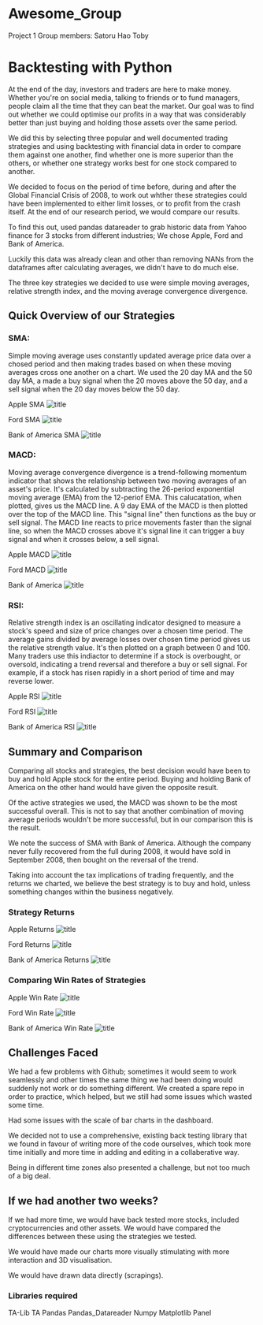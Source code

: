 # Awesome_Group
Project 1 
Group members:
Satoru
Hao
Toby

# Backtesting with Python 

At the end of the day, investors and traders are here to make money. Whether you're on social media, talking to friends or to fund managers, people claim all the time that they can beat the market. 
Our goal was to find out whether we could optimise our profits in a way that was considerably better than just buying and holding those assets over the same period. 

We did this by selecting three popular and well documented trading strategies and using backtesting with financial data in order to compare them against one another, find whether one is more superior than the others, or whether one strategy works best for one stock compared to another.

We decided to focus on the period of time before, during and after the Global Financial Crisis of 2008, to work out whther these strategies could have been implemented to either limit losses, or to profit from the crash itself. At the end of our research period, we would compare our results.

To find this out, used pandas datareader to grab historic data from Yahoo finance for 3 stocks from different industries; We chose Apple, Ford and Bank of America. 

Luckily this data was already clean and other than removing NANs from the dataframes after calculating averages, we didn't have to do much else.

The three key strategies we decided to use were simple moving averages, relative strength index, and the moving average convergence divergence.

## Quick Overview of our Strategies

### SMA:
Simple moving average uses constantly updated average price data over a chosed period and then making trades based on when these moving averages cross one another on a chart. We used the 20 day MA and the 50 day MA, a made a buy signal when the 20 moves above the 50 day, and a sell signal when the 20 day moves below the 50 day.

Apple SMA
![title](images/Apple_SMA.png)

Ford SMA
![title](images/Ford_SMA.png)

Bank of America SMA
![title](images/BAC_SMA.png)

### MACD:
Moving average convergence divergence is a trend-following momentum indicator that shows the relationship between two moving averages of an asset's price. It's calculated by subtracting the 26-period exponential moving average (EMA) from the 12-periof EMA.
This calucatation, when plotted, gives us the MACD line. A 9 day EMA of the MACD is then plotted over the top of the MACD line. This "signal line" then functions as the buy or sell signal. The MACD line reacts to price movements faster than the signal line, so when the MACD crosses above it's signal line it can trigger a buy signal and when it crosses below, a sell signal. 

Apple MACD
![title](images/Apple_MACD.png)

Ford MACD
![title](images/Ford_MACD.png)

Bank of America
![title](images/BAC_MACD.png)

### RSI:
Relative strength index is an oscillating indicator designed to measure a stock's speed and size of price changes over a chosen time period. The average gains divided by average losses over chosen time period gives us the relative strength value. It's then plotted on a graph between 0 and 100. Many traders use this indiactor to determine if a stock is overbought, or oversold, indicating a trend reversal and therefore a buy or sell signal. For example, if a stock has risen rapidly in a short period of time and may reverse lower.

Apple RSI
![title](images/Apple_RSI.png)

Ford RSI
![title](images/Ford_RSI.png)

Bank of America RSI
![title](images/BAC_RSI.png)

## Summary and Comparison

Comparing all stocks and strategies, the best decision would have been to buy and hold Apple stock for the entire period. Buying and holding Bank of America on the other hand would have given the opposite result. 

Of the active strategies we used, the MACD was shown to be the most successful overall. This is not to say that another combination of moving average periods wouldn't be more successful, but in our comparison this is the result.

We note the success of SMA with Bank of America. Although the company never fully recovered from the full during 2008, it would have sold in September 2008, then bought on the reversal of the trend. 

Taking into account the tax implications of trading frequently, and the returns we charted, we believe the best strategy is to buy and hold, unless something changes within the business negatively.

### Strategy Returns

Apple Returns
![title](images/Apple_return.png)

Ford Returns
![title](images/ford_return.png)

Bank of America Returns
![title](images/BAC_Return.png)

### Comparing Win Rates of Strategies

Apple Win Rate
![title](images/apple_win.png)

Ford Win Rate
![title](images/ford_win.png)

Bank of America Win Rate
![title](images/BAC_win.png)


## Challenges Faced

We had a few problems with Github; sometimes it would seem to work seamlessly and other times the same thing we had been doing would suddenly not work or do something different. We created a spare repo in order to practice, which helped, but we still had some issues which wasted some time.

Had some issues with the scale of bar charts in the dashboard.

We decided not to use a comprehensive, existing back testing library that we found in favour of writing more of the code ourselves, which took more time initially and more time in adding and editing in a collaberative way.

Being in different time zones also presented a challenge, but not too much of a big deal.

## If we had another two weeks?

If we had more time, we would have back tested more stocks, included cryptocurrencies and other assets. We would have compared the differences between these using the strategies we tested.

We would have made our charts more visually stimulating with more interaction and 3D visualisation.

We would have drawn data directly (scrapings).

### Libraries required
TA-Lib
TA
Pandas
Pandas_Datareader
Numpy
Matplotlib
Panel


